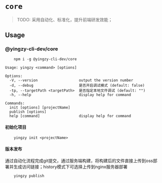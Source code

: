 # `core`

> TODO: 采用自动化、标准化，提升前端研发效能；

## Usage

### @yingzy-cli-dev/core

```
    npm i -g @yingzy-cli-dev/core
```

```
Usage: yingzy <command> [options]

Options:
  -V, --version                   output the version number
  -d, --debug                     是否开启调试模式 (default: false)
  -tp, --targetPath <targetPath>  是否指定本地文件调试 (default: "")
  -h, --help                      display help for command

Commands:
  init [options] [projectName]
  publish [options]
  help [command]                  display help for command

```

#### 初始化项目

```
    yingzy init <projectName>
```

#### 版本发布

通过自动化流程完成git提交，通过服务端构建，将构建后的文件直接上传到oss部署并生成访问链接；history模式下可选择上传到nginx服务器部署

```
    yingzy publish
```
